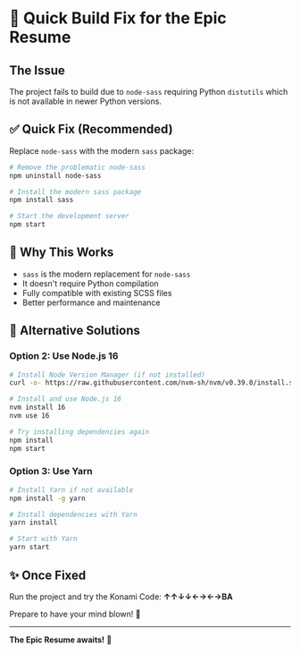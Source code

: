 # 🔧 Quick Build Fix for the Epic Resume

## The Issue
The project fails to build due to `node-sass` requiring Python `distutils` which is not available in newer Python versions.

## ✅ Quick Fix (Recommended)

Replace `node-sass` with the modern `sass` package:

```bash
# Remove the problematic node-sass
npm uninstall node-sass

# Install the modern sass package
npm install sass

# Start the development server
npm start
```

## 🎯 Why This Works
- `sass` is the modern replacement for `node-sass`
- It doesn't require Python compilation
- Fully compatible with existing SCSS files
- Better performance and maintenance

## 🚀 Alternative Solutions

### Option 2: Use Node.js 16
```bash
# Install Node Version Manager (if not installed)
curl -o- https://raw.githubusercontent.com/nvm-sh/nvm/v0.39.0/install.sh | bash

# Install and use Node.js 16
nvm install 16
nvm use 16

# Try installing dependencies again
npm install
npm start
```

### Option 3: Use Yarn
```bash
# Install Yarn if not available
npm install -g yarn

# Install dependencies with Yarn
yarn install

# Start with Yarn
yarn start
```

## ✨ Once Fixed

Run the project and try the Konami Code: **↑↑↓↓←→←→BA**

Prepare to have your mind blown! 🤯

---

**The Epic Resume awaits!** 🚀